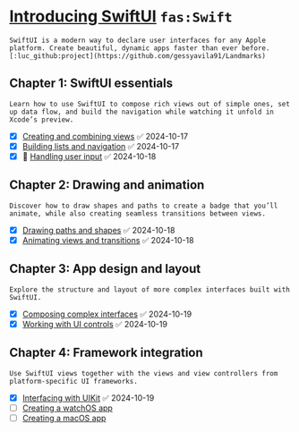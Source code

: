 # [Introducing SwiftUI](https://developer.apple.com/tutorials/swiftui/)  `fas:Swift` 

`SwiftUI is a modern way to declare user interfaces for any Apple platform. Create beautiful, dynamic apps faster than ever before.
[:luc_github:project](https://github.com/gessyavila91/Landmarks)`
## Chapter 1: SwiftUI essentials
`Learn how to use SwiftUI to compose rich views out of simple ones, set up data flow, and build the navigation while watching it unfold in Xcode’s preview.`
- [x] [Creating and combining views](https://developer.apple.com/tutorials/swiftui/creating-and-combining-views) ✅ 2024-10-17
- [x] [Building lists and navigation](https://developer.apple.com/tutorials/swiftui/building-lists-and-navigation) ✅ 2024-10-17
- [x] 🏁 [Handling user input](https://developer.apple.com/tutorials/swiftui/handling-user-input) ✅ 2024-10-18
## Chapter 2: Drawing and animation
`Discover how to draw shapes and paths to create a badge that you’ll animate, while also creating seamless transitions between views.`
- [x] [Drawing paths and shapes](https://developer.apple.com/tutorials/swiftui/drawing-paths-and-shapes) ✅ 2024-10-18
- [x] [Animating views and transitions](https://developer.apple.com/tutorials/swiftui/animating-views-and-transitions) ✅ 2024-10-18
## Chapter 3: App design and layout
`Explore the structure and layout of more complex interfaces built with SwiftUI.`
- [x] [Composing complex interfaces](https://developer.apple.com/tutorials/swiftui/composing-complex-interfaces) ✅ 2024-10-19
- [x] [Working with UI controls](https://developer.apple.com/tutorials/swiftui/working-with-ui-controls) ✅ 2024-10-19
## Chapter 4: Framework integration
`Use SwiftUI views together with the views and view controllers from platform-specific UI frameworks.`
- [x] [Interfacing with UIKit](https://developer.apple.com/tutorials/swiftui/interfacing-with-uikit) ✅ 2024-10-19
- [ ] [Creating a watchOS app](https://developer.apple.com/tutorials/swiftui/creating-a-watchos-app)
- [ ] [Creating a macOS app](https://developer.apple.com/tutorials/swiftui/creating-a-macos-app)